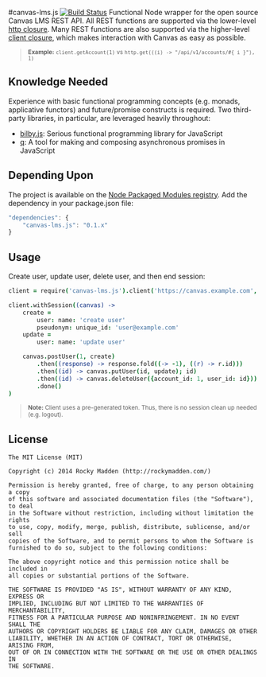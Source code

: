 #canvas-lms.js [![Build Status](https://travis-ci.org/rockymadden/canvas-lms.js.png?branch=master)](http://travis-ci.org/rockymadden/canvas-lms.js)
Functional Node wrapper for the open source Canvas LMS REST API. All REST functions are supported via the lower-level
[http closure](https://github.com/rockymadden/canvas-lms.js/blob/master/src/main/coffeescript/lib/http.coffee). Many
REST functions are also supported via the higher-level
[client closure](https://github.com/rockymadden/canvas-lms.js/tree/master/src/main/coffeescript/lib/client.coffee),
which makes interaction with Canvas as easy as possible.

> <sub>__Example:__ `client.getAccount(1)` vs `http.get(((i) -> "/api/v1/accounts/#{ i }"), 1)`</sub>

## Knowledge Needed
Experience with basic functional programming concepts (e.g. monads, applicative functors) and future/promise constructs
is required. Two third-party libraries, in particular, are leveraged heavily throughout:

* [bilby.js](https://github.com/puffnfresh/bilby.js): Serious functional programming library for JavaScript
* [q](https://github.com/kriskowal/q): A tool for making and composing asynchronous promises in JavaScript

## Depending Upon
The project is available on the [Node Packaged Modules registry](https://npmjs.org/package/canvas-lms.js). Add the
dependency in your package.json file:

```javascript
"dependencies": {
	"canvas-lms.js": "0.1.x"
}
```

## Usage
Create user, update user, delete user, and then end session:
```coffeescript
client = require('canvas-lms.js').client('https://canvas.example.com', 'token')

client.withSession((canvas) ->
	create =
		user: name: 'create user'
		pseudonym: unique_id: 'user@example.com'
	update =
		user: name: 'update user'

	canvas.postUser(1, create)
		.then((response) -> response.fold((-> -1), ((r) -> r.id)))
		.then((id) -> canvas.putUser(id, update); id)
		.then((id) -> canvas.deleteUser({account_id: 1, user_id: id}))
		.done()
)
```

> <sub>__Note:__ Client uses a pre-generated token. Thus, there is no session clean up needed (e.g. logout).</sub>

## License
```
The MIT License (MIT)

Copyright (c) 2014 Rocky Madden (http://rockymadden.com/)

Permission is hereby granted, free of charge, to any person obtaining a copy
of this software and associated documentation files (the "Software"), to deal
in the Software without restriction, including without limitation the rights
to use, copy, modify, merge, publish, distribute, sublicense, and/or sell
copies of the Software, and to permit persons to whom the Software is
furnished to do so, subject to the following conditions:

The above copyright notice and this permission notice shall be included in
all copies or substantial portions of the Software.

THE SOFTWARE IS PROVIDED "AS IS", WITHOUT WARRANTY OF ANY KIND, EXPRESS OR
IMPLIED, INCLUDING BUT NOT LIMITED TO THE WARRANTIES OF MERCHANTABILITY,
FITNESS FOR A PARTICULAR PURPOSE AND NONINFRINGEMENT. IN NO EVENT SHALL THE
AUTHORS OR COPYRIGHT HOLDERS BE LIABLE FOR ANY CLAIM, DAMAGES OR OTHER
LIABILITY, WHETHER IN AN ACTION OF CONTRACT, TORT OR OTHERWISE, ARISING FROM,
OUT OF OR IN CONNECTION WITH THE SOFTWARE OR THE USE OR OTHER DEALINGS IN
THE SOFTWARE.
```
